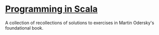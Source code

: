# [Programming in Scala](http://www.amazon.com/Programming-Scala-Comprehensive-Step-Step/dp/0981531644)

A collection of recollections of solutions to exercises in
Martin Odersky's foundational book.

